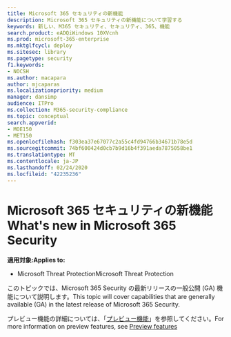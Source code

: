 ```yaml
---
title: Microsoft 365 セキュリティの新機能
description: Microsoft 365 セキュリティの新機能について学習する
keywords: 新しい、M365 セキュリティ、セキュリティ、365、機能
search.product: eADQiWindows 10XVcnh
ms.prod: microsoft-365-enterprise
ms.mktglfcycl: deploy
ms.sitesec: library
ms.pagetype: security
f1.keywords:
- NOCSH
ms.author: macapara
author: mjcaparas
ms.localizationpriority: medium
manager: dansimp
audience: ITPro
ms.collection: M365-security-compliance
ms.topic: conceptual
search.appverid:
- MOE150
- MET150
ms.openlocfilehash: f303ea37e67077c2a55c4fd94766b34671b78e5d
ms.sourcegitcommit: 74bf600424d0cb7b9d16b4f391aeda7875058be1
ms.translationtype: MT
ms.contentlocale: ja-JP
ms.lasthandoff: 02/24/2020
ms.locfileid: "42235236"
---
```

# <a name="whats-new-in-microsoft-365-security"></a><span data-ttu-id="40e3f-104">Microsoft 365 セキュリティの新機能</span><span class="sxs-lookup"><span data-stu-id="40e3f-104">What's new in Microsoft 365 Security</span></span>

<span data-ttu-id="40e3f-105">**適用対象:**</span><span class="sxs-lookup"><span data-stu-id="40e3f-105">**Applies to:**</span></span>
- <span data-ttu-id="40e3f-106">Microsoft Threat Protection</span><span class="sxs-lookup"><span data-stu-id="40e3f-106">Microsoft Threat Protection</span></span>



<span data-ttu-id="40e3f-107">このトピックでは、Microsoft 365 Security の最新リリースの一般公開 (GA) 機能について説明します。</span><span class="sxs-lookup"><span data-stu-id="40e3f-107">This topic will cover capabilities that are generally available (GA) in the latest release of Microsoft 365 Security.</span></span> 

<span data-ttu-id="40e3f-108">プレビュー機能の詳細については、「[プレビュー機能](mtp-preview.md)」を参照してください。</span><span class="sxs-lookup"><span data-stu-id="40e3f-108">For more information on preview features, see [Preview features](mtp-preview.md)</span></span>


